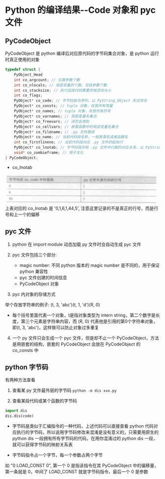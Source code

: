 # Python 的编译结果--Code 对象和 pyc 文件

## PyCodeObject

PyCodeObject 是 python 编译后对应原代码的字节码集合对象，是 python 运行时真正使用的对象

```c
typedef struct {
    PyObject_Head
    int co_argcount; // 位置参数个数
    int co_nlocals; // 局部变量的个数，包括参数个数
    int co_stacksize; // 执行这段代码需要的栈空间大小
    int co_flags;
    PyObject* co_code; // 字节码指令序列，以 PyString_Object 形式存在
    PyObject* co_consts; // tuple 对象，存放所有常量
    PyObject* co_names; // tuple 对象，存放所有符号
    PyObject* co_varnames; // 局部变量名集合
    PyObject* co_freevars; // 闭包会用到
    PyObject* co_cellvars; // 嵌套函数中的局部变量名集合
    PyObject* co_filename; // .py 文件路径
    PyObject* co_name; // 当前代码段名称，一般是类名或者函数名
    int co_firstlineno; // 当前代码段对应 .py 文件的起始行
    PyObject* co_lnotab; // 字节码指令和 .py 文件中行数的对应关系，以 PyString_Object 形式存在
    void* co_zombieframe; // 用于优化
} PyCodeObject;
```

- co_lnotab

![](imgs/co_lnotab.PNG)
上表对应的 co_lnotab 是 '0,1,6,1,44,5', 注意这里记录的不是真正的行号，而是行号和上一个的偏移

## pyc 文件

1. python 在 import module 动态加载 py 文件时会自动生成 pyc 文件
2. pyc 文件包括三个部分:
    - magic number: 不同 python 版本的 magic number 是不同的，用于保证 python 兼容性
    - pyc 文件创建的时间信息
    - PyCodeObject 对象

3. pyc 内对象的存储方式

举个存放字符串的例子: (t, 3, 'abc')(t, 1, 'd')(R, 0)

- 每个括号里面代表一个对象，t是指对象类型为 intern string，第二个数字是长度，第三个元素是字符串内容，而 (R, 0) 代表他是引用的第0个字符串对象，即(t, 3, 'abc')，这样做可以防止对象过多重复

4. 一个 py 文件只会生成一个 pyc 文件，但是却不止一个 PyCodeObject，方法是用嵌套的结构，嵌套的 PyCodeObject 会放在 PyCodeObject 的 co_consts 中

## python 字节码

有两种方法查看

1. 查看某 py 文件最外层的字节码
`python -m dis xxx.py`

2. 查看某段代码或某个函数的字节码
```python
import dis
dis.dis(code)
```

- 字节码是类似于汇编指令的一种代码，上述代码可以直接查看 python 代码对应执行的字节码，所以说用字节码修改来混淆是没有意义的，只需要用原生的 python dis 一段拥有所有字节码的代码，在用你混淆过的 python dis 一段，就可以获得字节码的映射关系表

- 字节码指令占一个字节，每一个参数占两个字节

如 "0 LOAD_CONST 0", 第一个 0 是指该指令在其 PyCodeObject 中的偏移量，第一条就是 0，中间了 LOAD_CONST 就是字节码指令，最后一个 0 是参数